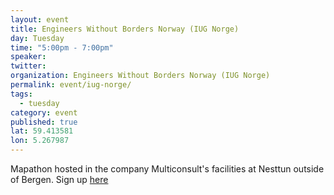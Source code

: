```yaml
---
layout: event
title: Engineers Without Borders Norway (IUG Norge) 
day: Tuesday
time: "5:00pm - 7:00pm"
speaker:  
twitter: 
organization: Engineers Without Borders Norway (IUG Norge)
permalink: event/iug-norge/
tags: 
  - tuesday
category: event
published: true
lat: 59.413581
lon: 5.267987
---
```

Mapathon hosted in the company Multiconsult's facilities at Nesttun outside of Bergen. 
Sign up [here](http://www.iug.no/)
